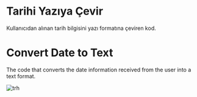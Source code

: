 # Tarihi Yazıya Çevir
 
Kullanıcıdan alınan tarih bilgisini yazı formatına çeviren kod.

# Convert Date to Text
 
The code that converts the date information received from the user into a text format.

![trh](https://user-images.githubusercontent.com/77399565/108276074-4ca05900-7188-11eb-8768-1f5299746a82.png)
